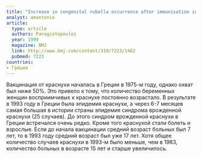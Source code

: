 ```yaml
---
title: "Increase in congenital rubella occurrence after immunisation in Greece: retrospective survey and systematic review"
analyst: amantonio
article:
  type: article
  authors: Panagiotopoulos
  year: 1999
  magazine: BMJ
  link: http://www.bmj.com/content/319/7223/1462
  pubmed: 7223
countries:
- Греция
---
```


Вакцинация от краснухи началась в Греции в 1975-м году, однако охват был ниже 50%. Это привело к тому, что количество беременных женщин восприимчивых к краснухе постоянно возрастало. В результате в 1993 году в Греции была эпидемия краснухи, а через 6-7 месяцев самая большая в истории страны эпидемия синдрома врожденной краснухи (25 случаев). До этого синдром врожденной краснухи в Греции встречался очень редко.
Кромe того краснухой стали болеть и взрослые. Если до начала вакцинации средний возраст больных был 7 лет, то в 1993 году средний возраст был уже 17 лет. Хотя общее количество случаев краснухи в 1993-м было меньше, чем в 1983, количество больных в возрасте 15 лет и старше увеличилось.
